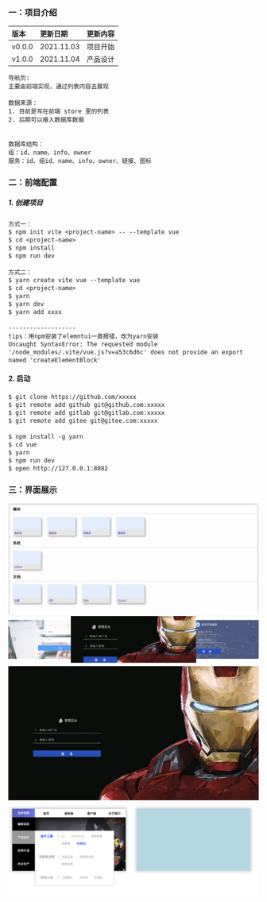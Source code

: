 ### 一：项目介绍

| 版本   | 更新日期   | 更新内容                          |
| :----- | :--------- | :-------------------------------- |
| v0.0.0 | 2021.11.03 | 项目开始                         |
| v1.0.0 | 2021.11.04 | 产品设计                         |


```
导航页:
主要由前端实现，通过列表内容去展现

数据来源：
1. 目前是写在前端 store 里的列表
2. 后期可以接入数据库数据


数据库结构：
组：id、name、info、owner
服务：id、组id、name、info、owner、链接、图标
```


### 二：前端配置

##### 1. 创建项目
```
方式一：
$ npm init vite <project-name> -- --template vue
$ cd <project-name>
$ npm install
$ npm run dev

方式二：
$ yarn create vite vue --template vue
$ cd <project-name>
$ yarn 
$ yarn dev
$ yarn add xxxx

-------------------
tips：用npm安装了elemntui一直报错，改为yarn安装
Uncaught SyntaxError: The requested module '/node_modules/.vite/vue.js?v=a53c6d6c' does not provide an export named 'createElementBlock'
```
    

#### 2. 启动
```
$ git clone https://github.com/xxxxx
$ git remote add github git@github.com:xxxxx
$ git remote add gitlab git@gitlab.com:xxxxx
$ git remote add gitee git@gitee.com:xxxxx

$ npm install -g yarn
$ cd vue
$ yarn
$ npm run dev
$ open http://127.0.0.1:8082

```


### 三：界面展示
![](./img/home01.png)
![](./img/login.png)
![](./img/login02.png)
![](./img/nav01.png)